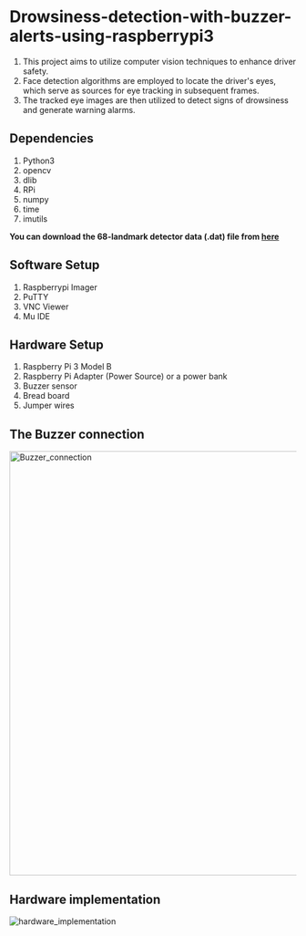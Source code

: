 # Drowsiness-detection-with-buzzer-alerts-using-raspberrypi3
1. This project aims to utilize computer vision techniques to enhance driver safety.
2. Face detection algorithms are employed to locate the driver's eyes, which serve as sources for eye tracking in subsequent frames.
3. The tracked eye images are then utilized to detect signs of drowsiness and generate warning alarms. 

## Dependencies
1. Python3
2. opencv
3. dlib
4. RPi
5. numpy
6. time
7. imutils
   
<b>You can download the 68-landmark detector data (.dat) file from <a href="http://dlib.net/files/shape_predictor_68_face_landmarks.dat.bz2"> here</a></B>

## Software Setup
1. Raspberrypi Imager
2. PuTTY
3. VNC Viewer
4. Mu IDE

## Hardware Setup
1. Raspberry Pi 3 Model B
2. Raspberry Pi Adapter (Power Source) or a power bank
3. Buzzer sensor
4. Bread board
5. Jumper wires

## The Buzzer connection

<img width="744" alt="Buzzer_connection" src="https://github.com/SaiSatwikReddy07/drowsiness-detection-with-buzzer-alerts-using-raspberrypi3/assets/109800395/44040528-99de-4987-b81f-b0616ad8d43e">

## Hardware implementation
![hardware_implementation](https://github.com/SaiSatwikReddy07/drowsiness-detection-with-buzzer-alerts-using-raspberrypi3/assets/109800395/a8d59f40-c539-4a70-9874-ab56084dffc5)

